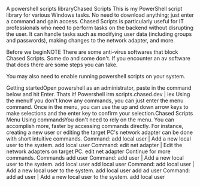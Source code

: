 A powershell scripts libraryChased Scripts
This is my PowerShell script library for various Windows tasks. No need to download anything; just enter a command and gain access. Chased Scripts is particularly useful for IT professionals who need to perform tasks on the backend without disrupting the user. It can handle tasks such as modifying user data (including groups and passwords), making changes to the network adapter, and more.

Before we beginNOTE
There are some anti-virus softwares that block Chased Scripts. Some do and some don't. If you encounter an av software that does there are some steps you can take.

You may also need to enable running powershell scripts on your system.

Getting startedOpen powershell as an administrator, paste in the command below and hit Enter. Thats it!
Powershell
irm scripts.chased.dev | iex
Using the menuIf you don't know any commands, you can just enter the menu command. Once in the menu, you can use the up and down arrow keys to make selections and the enter key to confirm your selection.Chased Scripts Menu
Using commandsYou don't need to rely on the menu. You can accomplish more, faster by accessing commands directly. For instance, creating a new user or editing the target PC's network adapter can be done with short intuitive commands.
Command: add local user | Add a new local user to the system.
add local user
Command: edit net adapter | Edit the network adapters on target PC.
edit net adapter
Continue for more commands.
Commands
add user
Command: add user | Add a new local user to the system.
add local user
add local user
Command: add local user | Add a new local user to the system.
add local user
add ad user
Command: add ad user | Add a new local user to the system.
add local user
